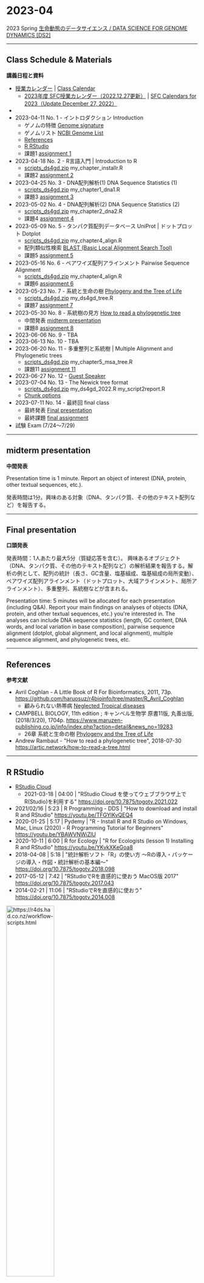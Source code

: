 # 2023-04

2023 Spring
[生命動態のデータサイエンス / DATA SCIENCE FOR GENOME DYNAMICS [DS2]](https://sol.sfc.keio.ac.jp/courses/8517)

----------

## Class Schedule & Materials
**講義日程と資料**

- [授業カレンダー](https://www.sfc.keio.ac.jp/faculty/calendars/class_calendar.html) | 
[Class Calendar](https://www.sfc.keio.ac.jp/en/faculty/calendars/class_calendar.html)
  - [2023年度 SFC授業カレンダー（2022.12.27更新）](https://www.sfc.keio.ac.jp/doc/2023_classcalendars_jp.pdf) | 
[SFC Calendars for 2023（Update December 27, 2022）](https://www.sfc.keio.ac.jp/en/docs/2023_classcalendars_en.pdf)
- 
- 2023-04-11 No. 1 - イントロダクション Introduction
  - ゲノムの特徴 [Genome signature](https://github.com/haruosuz/DS4GD/blob/master/2018/CaseStudy.md#genome-signature)
  - ゲノムリスト [NCBI Genome List](https://github.com/haruosuz/DS4GD/blob/master/2021/CaseStudy.md#ncbi-genome-list)
  - [References](#references)
  - [R RStudio](#r-rstudio)
  - 課題1 [assignment 1](https://github.com/haruosuz/DS4GD/blob/master/2023-04/CaseStudy.md#assignment-1)
- 2023-04-18 No. 2 - R言語入門 | Introduction to R
  - [scripts_ds4gd.zip](https://github.com/haruosuz/DS4GD/raw/master/2023-04/scripts_ds4gd.zip) my_chapter_installr.R
  - 課題2 [assignment 2](https://github.com/haruosuz/DS4GD/blob/master/2023-04/CaseStudy.md#assignment-2)
- 2023-04-25 No. 3 - DNA配列解析(1) DNA Sequence Statistics (1)
  - [scripts_ds4gd.zip](https://github.com/haruosuz/DS4GD/raw/master/2023-04/scripts_ds4gd.zip) my_chapter1_dna1.R
  - 課題3 [assignment 3](https://github.com/haruosuz/DS4GD/blob/master/2023-04/CaseStudy.md#assignment-3)
- 2023-05-02 No. 4 - DNA配列解析(2) DNA Sequence Statistics (2)
  - [scripts_ds4gd.zip](https://github.com/haruosuz/DS4GD/raw/master/2023-04/scripts_ds4gd.zip) my_chapter2_dna2.R
  - 課題4 [assignment 4](https://github.com/haruosuz/DS4GD/blob/master/2023-04/CaseStudy.md#assignment-4)
- 2023-05-09 No. 5 - タンパク質配列データベース UniProt | ドットプロット Dotplot
  - [scripts_ds4gd.zip](https://github.com/haruosuz/DS4GD/raw/master/2023-04/scripts_ds4gd.zip) my_chapter4_align.R
  - 配列類似性検索 [BLAST (Basic Local Alignment Search Tool)](https://github.com/haruosuz/DS4GD/blob/master/2020/CaseStudy.md#blast)
  - 課題5 [assignment 5](https://github.com/haruosuz/DS4GD/blob/master/2023-04/CaseStudy.md#assignment-5)
- 2023-05-16 No. 6 - ペアワイズ配列アラインメント Pairwise Sequence Alignment
  - [scripts_ds4gd.zip](https://github.com/haruosuz/DS4GD/raw/master/2023-04/scripts_ds4gd.zip) my_chapter4_align.R
  - 課題6 [assignment 6](https://github.com/haruosuz/DS4GD/blob/master/2023-04/CaseStudy.md#assignment-6)
- 2023-05-23 No. 7 - 系統と生命の樹 [Phylogeny and the Tree of Life](https://www.maruzen-publishing.co.jp/files/書籍営業部/講義用資料/2018/キャンベル11授業用パワポサンプル26_Lecture_Presentation.pdf)
  - [scripts_ds4gd.zip](https://github.com/haruosuz/DS4GD/raw/master/2023-04/scripts_ds4gd.zip) my_ds4gd_tree.R
  - 課題7 [assignment 7](https://github.com/haruosuz/DS4GD/blob/master/2023-04/CaseStudy.md#assignment-7)
- 2023-05-30 No. 8 - 系統樹の見方 [How to read a phylogenetic tree](https://artic.network/how-to-read-a-tree.html)
  - 中間発表 [midterm presentation](#midterm-presentation)
  - 課題8 [assignment 8](https://github.com/haruosuz/DS4GD/blob/master/2023-04/CaseStudy.md#assignment-8)
- 2023-06-06 No. 9 - TBA
- 2023-06-13 No. 10 - TBA
- 2023-06-20 No. 11 - 多重整列と系統樹 | Multiple Alignment and Phylogenetic trees
  - [scripts_ds4gd.zip](https://github.com/haruosuz/DS4GD/raw/master/2023-04/scripts_ds4gd.zip) my_chapter5_msa_tree.R
  - 課題11 [assignment 11](https://github.com/haruosuz/DS4GD/blob/master/2023-04/CaseStudy.md#assignment-11)
- 2023-06-27 No. 12 - [Guest Speaker](#guest-speaker)
- 2023-07-04 No. 13 - The Newick tree format
  - [scripts_ds4gd.zip](https://github.com/haruosuz/DS4GD/raw/master/2023-04/scripts_ds4gd.zip)
my_ds4gd_2022.R
my_script2report.R
  - [Chunk options](https://github.com/haruosuz/DS4GD/blob/master/2020/CaseStudy.md#chunk-options)
- 2023-07-11 No. 14 - 最終回 final class
  - 最終発表 [Final presentation](#final-presentation)
  - 最終課題 [final assignment](https://github.com/haruosuz/DS4GD/blob/master/2022/CaseStudy.md#final-assignment)
- 試験 Exam (7/24～7/29)

----------
## midterm presentation
**中間発表**

Presentation time is 1 minute. Report an object of interest (DNA, protein, other textual sequences, etc.).

発表時間は1分。興味のある対象（DNA、タンパク質、その他のテキスト配列など）を報告する。

----------
## Final presentation
**口頭発表**

発表時間：1人あたり最大5分（質疑応答を含む）。
興味あるオブジェクト（DNA、タンパク質、その他のテキスト配列など）の解析結果を報告する。解析の例として、配列の統計（長さ、GC含量、塩基組成、塩基組成の局所変動）、ペアワイズ配列アラインメント（ドットプロット、大域アラインメント、局所アラインメント）、多重整列、系統樹などが含まれる。

Presentation time: 5 minutes will be allocated for each presentation (including Q&A).
Report your main findings on analyses of objects (DNA, protein, and other textual sequences, etc.) you're interested in. The analyses can include DNA sequence statistics (length, GC content, DNA words, and local variation in base composition), pairwise sequence alignment (dotplot, global alignment, and local alignment), multiple sequence alignment, and phylogenetic trees, etc.

----------
## References
**参考文献**

- Avril Coghlan - A Little Book of R For Bioinformatics, 2011, 73p. https://github.com/haruosuz/r4bioinfo/tree/master/R_Avril_Coghlan
  - 顧みられない熱帯病 [Neglected Tropical diseases](https://github.com/haruosuz/r4bioinfo/blob/master/R_Avril_Coghlan/README.md#neglected-tropical-diseases)
- CAMPBELL BIOLOGY, 11th edition ; キャンベル生物学 原書11版, 丸善出版, (2018/3/20), 1704p. https://www.maruzen-publishing.co.jp/info/index.php?action=detail&news_no=19283
  - 26章 系統と生命の樹 [Phylogeny and the Tree of Life](https://www.maruzen-publishing.co.jp/files/書籍営業部/講義用資料/2018/キャンベル11授業用パワポサンプル26_Lecture_Presentation.pdf)
- Andrew Rambaut - "How to read a phylogenetic tree", 2018-07-30 https://artic.network/how-to-read-a-tree.html

----------
## R RStudio
- [RStudio Cloud](https://github.com/haruosuz/r4bioinfo/blob/master/references/RStudioCloud.md)
  - 2021-03-18 | 04:00 | "RStudio Cloud を使ってウェブブラウザ上でR(Studio)を利用する" https://doi.org/10.7875/togotv.2021.022
- 2021/02/16 | 5:23 | R Programming - DDS | "How to download and install R and RStudio" https://youtu.be/TFGYlKvQEQ4
- 2020-01-25 | 5:17 | Pydemy | "R - Install R and R Studio on Windows, Mac, Linux (2020) - R Programming Tutorial for Beginners" https://youtu.be/YBAWVNWiZlU
- 2020-10-11 | 6:00 | R for Ecology | "R for Ecologists (lesson 1) Installing R and RStudio" https://youtu.be/YKvkXKeGoa8
- 2018-04-08 | 5:18 | "統計解析ソフト「R」の使い方 〜Rの導入・パッケージの導入・作図・統計解析の基本編〜" https://doi.org/10.7875/togotv.2018.098
- 2017-05-12 | 7:42 | "RStudioでRを直感的に使おう MacOS版 2017" https://doi.org/10.7875/togotv.2017.043
- 2014-02-21 | 11:06 | "RStudioでRを直感的に使おう" https://doi.org/10.7875/togotv.2014.008

<img src="https://d33wubrfki0l68.cloudfront.net/8a64bb047429d7ae0e2acae35c40e421e6439bf6/80e5d/diagrams/rstudio-editor.png" alt="https://r4ds.had.co.nz/workflow-scripts.html" width=50%>

----------

